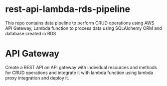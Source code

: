 # rest-api-lambda-rds-pipeline
This repo contains data pipeline to perform CRUD operations using AWS API Gateway, Lambda function to process data using SQLAlchemy ORM and database created in RDS 
# API Gateway
Create a REST API on API gateway with individual resources and methods for CRUD operations and integrate it with lambda function using lambda proxy integration and deploy it.
